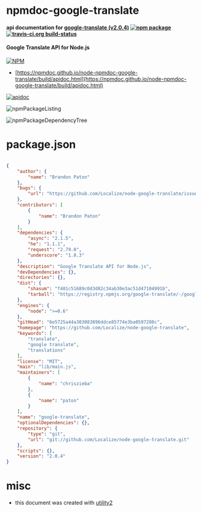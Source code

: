 # npmdoc-google-translate

#### api documentation for  [google-translate (v2.0.4)](https://github.com/Localize/node-google-translate)  [![npm package](https://img.shields.io/npm/v/npmdoc-google-translate.svg?style=flat-square)](https://www.npmjs.org/package/npmdoc-google-translate) [![travis-ci.org build-status](https://api.travis-ci.org/npmdoc/node-npmdoc-google-translate.svg)](https://travis-ci.org/npmdoc/node-npmdoc-google-translate)

#### Google Translate API for Node.js

[![NPM](https://nodei.co/npm/google-translate.png?downloads=true&downloadRank=true&stars=true)](https://www.npmjs.com/package/google-translate)

- [https://npmdoc.github.io/node-npmdoc-google-translate/build/apidoc.html](https://npmdoc.github.io/node-npmdoc-google-translate/build/apidoc.html)

[![apidoc](https://npmdoc.github.io/node-npmdoc-google-translate/build/screenCapture.buildCi.browser.%252Ftmp%252Fbuild%252Fapidoc.html.png)](https://npmdoc.github.io/node-npmdoc-google-translate/build/apidoc.html)

![npmPackageListing](https://npmdoc.github.io/node-npmdoc-google-translate/build/screenCapture.npmPackageListing.svg)

![npmPackageDependencyTree](https://npmdoc.github.io/node-npmdoc-google-translate/build/screenCapture.npmPackageDependencyTree.svg)



# package.json

```json

{
    "author": {
        "name": "Brandon Paton"
    },
    "bugs": {
        "url": "https://github.com/Localize/node-google-translate/issues"
    },
    "contributors": [
        {
            "name": "Brandon Paton"
        }
    ],
    "dependencies": {
        "async": "2.1.5",
        "he": "1.1.1",
        "request": "2.79.0",
        "underscore": "1.8.3"
    },
    "description": "Google Translate API for Node.js",
    "devDependencies": {},
    "directories": {},
    "dist": {
        "shasum": "f401c51689c0d3d82c34ab30e3ac51d47104991b",
        "tarball": "https://registry.npmjs.org/google-translate/-/google-translate-2.0.4.tgz"
    },
    "engines": {
        "node": ">=0.6"
    },
    "gitHead": "6e5725a44a303083896ddce85774e3ba0597280c",
    "homepage": "https://github.com/Localize/node-google-translate",
    "keywords": [
        "translate",
        "google translate",
        "translations"
    ],
    "license": "MIT",
    "main": "lib/main.js",
    "maintainers": [
        {
            "name": "chriszieba"
        },
        {
            "name": "paton"
        }
    ],
    "name": "google-translate",
    "optionalDependencies": {},
    "repository": {
        "type": "git",
        "url": "git://github.com/Localize/node-google-translate.git"
    },
    "scripts": {},
    "version": "2.0.4"
}
```



# misc
- this document was created with [utility2](https://github.com/kaizhu256/node-utility2)
